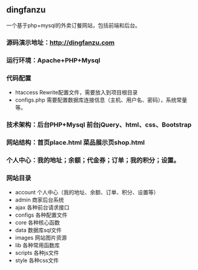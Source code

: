 ## dingfanzu
一个基于php+mysql的外卖订餐网站，包括前端和后台。  

### 源码演示地址：<http://dingfanzu.com>
### 运行环境：Apache+PHP+Mysql
### 代码配置
* htaccess Rewrite配置文件，需要放入到项目根目录
* configs.php 需要配置数据库连接信息（主机、用户名、密码），系统常量等。
### 技术架构：后台PHP+Mysql 前台jQuery、html、css、Bootstrap
### 网站结构：首页place.html 菜品展示页shop.html 
### 个人中心：我的地址；余额；代金券；订单；我的积分；设置。
### 网站目录
* account 个人中心（我的地址、余额、订单、积分、设置等）
* admin 商家后台系统
* ajax 各种前台请求接口
* configs 各种配置文件
* core 各种核心函数
* data 数据库sql文件
* images 网站图片资源
* lib 各种常用函数库
* scripts 各种js文件
* style 各种css文件
